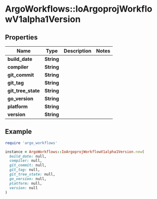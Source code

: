 # ArgoWorkflows::IoArgoprojWorkflowV1alpha1Version

## Properties

| Name | Type | Description | Notes |
| ---- | ---- | ----------- | ----- |
| **build_date** | **String** |  |  |
| **compiler** | **String** |  |  |
| **git_commit** | **String** |  |  |
| **git_tag** | **String** |  |  |
| **git_tree_state** | **String** |  |  |
| **go_version** | **String** |  |  |
| **platform** | **String** |  |  |
| **version** | **String** |  |  |

## Example

```ruby
require 'argo_workflows'

instance = ArgoWorkflows::IoArgoprojWorkflowV1alpha1Version.new(
  build_date: null,
  compiler: null,
  git_commit: null,
  git_tag: null,
  git_tree_state: null,
  go_version: null,
  platform: null,
  version: null
)
```

